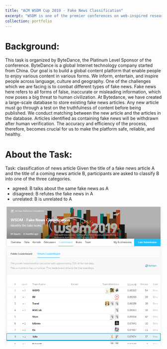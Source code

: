 ```yaml
---
title: "ACM WSDM Cup 2019 - Fake News Classification"
excerpt: "WSDM is one of the premier conferences on web-inspired research involving search and data mining. One of the task in WSDM Cup 2019 is to detect the fake news. Given the title of a fake news article A and the title of a coming news article B, participants are asked to classify B into one of the three categories. My method is ranked **6/8 (public/private)** among **94** teams from all over the world. [See Kaggle competition](https://www.kaggle.com/c/fake-news-pair-classification-challenge).<br/><img src='/images/WSDMCUP.png' width='500'>"
collection: portfolio
---
```

# Background:

This task is organized by ByteDance, the Platinum Level Sponsor of the conference. ByteDance is a global Internet technology company started from China. Our goal is to build a global content platform that enable people to enjoy various content in various forms. We inform, entertain, and inspire people across language, culture and geography.
One of the challenges which we are facing is to combat different types of fake news. Fake news here refers to all forms of false, inaccurate or misleading information, which now poses a big threat to human civilization.
At Bytedance, we have created a large-scale database to store existing fake news articles. Any new article must go through a test on the truthfulness of content before being published. We conduct matching between the new article and the articles in the database. Articles identified as containing fake news will be withdrawn after human verification. The accuracy and efficiency of the process, therefore, becomes crucial for us to make the platform safe, reliable, and healthy.

# About the Task:

Task: classification of news article
Given the title of a fake news article A and the title of a coming news article B, participants are asked to classify B into one of the three categories.
* agreed: B talks about the same fake news as A
* disagreed: B refutes the fake news in A
* unrelated: B is unrelated to A

<img src='/images/WSDM_result.png' width='600'>